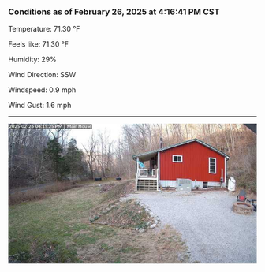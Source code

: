 ### Conditions as of February 26, 2025 at 4:16:41 PM CST 

Temperature: 71.30 &deg;F

Feels like: 71.30 &deg;F

Humidity: 29%

Wind Direction: SSW

Windspeed: 0.9 mph

Wind Gust: 1.6 mph

---

<img src="./images/latest.jpeg"/>

